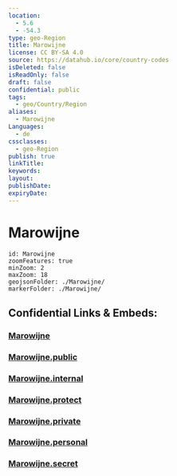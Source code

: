 ```yaml
---
location:
  - 5.6
  - -54.3
type: geo-Region
title: Marowijne
license: CC BY-SA 4.0
source: https://datahub.io/core/country-codes
isDeleted: false
isReadOnly: false
draft: false
confidential: public
tags:
  - geo/Country/Region
aliases:
  - Marowijne
Languages:
  - de
cssclasses:
  - geo-Region
publish: true
linkTitle:
keywords:
layout:
publishDate:
expiryDate:
---
```


# Marowijne

```leaflet
id: Marowijne
zoomFeatures: true 
minZoom: 2 
maxZoom: 18
geojsonFolder: ./Marowijne/
markerFolder: ./Marowijne/
```


## Confidential Links & Embeds: 

### [Marowijne](/_Standards/Earth/Continent/America~South/Suriname/Districts~Suriname/Marowijne.md) 

### [Marowijne.public](/_public/Earth/Continent/America~South/Suriname/Districts~Suriname/Marowijne.public.md) 

### [Marowijne.internal](/_internal/Earth/Continent/America~South/Suriname/Districts~Suriname/Marowijne.internal.md) 

### [Marowijne.protect](/_protect/Earth/Continent/America~South/Suriname/Districts~Suriname/Marowijne.protect.md) 

### [Marowijne.private](/_private/Earth/Continent/America~South/Suriname/Districts~Suriname/Marowijne.private.md) 

### [Marowijne.personal](/_personal/Earth/Continent/America~South/Suriname/Districts~Suriname/Marowijne.personal.md) 

### [Marowijne.secret](/_secret/Earth/Continent/America~South/Suriname/Districts~Suriname/Marowijne.secret.md)


